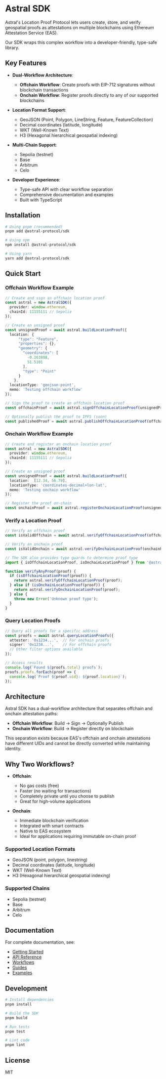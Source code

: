 # Astral SDK

Astral's Location Proof Protocol lets users create, store, and verify geospatial proofs as attestations on multiple blockchains using Ethereum Attestation Service (EAS).

Our SDK wraps this complex workflow into a developer-friendly, type-safe library.

## Key Features

- **Dual-Workflow Architecture**:
  - **Offchain Workflow**: Create proofs with EIP-712 signatures without blockchain transactions
  - **Onchain Workflow**: Register proofs directly to any of our supported blockchains
  
- **Location Format Support**:
  - GeoJSON (Point, Polygon, LineString, Feature, FeatureCollection)
  - Decimal coordinates (latitude, longitude)
  - WKT (Well-Known Text)
  - H3 (Hexagonal hierarchical geospatial indexing)
  
- **Multi-Chain Support**:
  - Sepolia (testnet)
  - Base
  - Arbitrum
  - Celo
  
- **Developer Experience**:
  - Type-safe API with clear workflow separation
  - Comprehensive documentation and examples
  - Built with TypeScript

## Installation

```bash
# Using pnpm (recommended)
pnpm add @astral-protocol/sdk

# Using npm
npm install @astral-protocol/sdk

# Using yarn
yarn add @astral-protocol/sdk
```

## Quick Start

### Offchain Workflow Example
```typescript
// Create and sign an offchain location proof
const astral = new AstralSDK({
  provider: window.ethereum,
  chainId: 11155111 // Sepolia
});

// Create an unsigned proof
const unsignedProof = await astral.buildLocationProof({
  location: {
      "type": "Feature",
      "properties": {},
      "geometry": {
        "coordinates": [
          -0.163808,
          51.5101
        ],
        "type": "Point"
      }
    },
  locationType: 'geojson-point',
  memo: 'Testing offchain workflow'
});

// Sign the proof to create an offchain location proof
const offchainProof = await astral.signOffchainLocationProof(unsignedProof);

// Optionally publish the proof to IPFS (soon)
const publishedProof = await astral.publishOffchainLocationProof(offchainProof);
```

### Onchain Workflow Example
```typescript
// Create and register an onchain location proof
const astral = new AstralSDK({
  provider: window.ethereum,
  chainId: 11155111 // Sepolia
});

// Create an unsigned proof
const unsignedProof = await astral.buildLocationProof({
  location:  [12.34, 56.78],
  locationType: 'coordinates-decimal+lon-lat',
  memo: 'Testing onchain workflow'
});

// Register the proof on-chain
const onchainProof = await astral.registerOnchainLocationProof(unsignedProof);
```

### Verify a Location Proof

```typescript
// Verify an offchain proof
const isValidOffchain = await astral.verifyOffchainLocationProof(offchainProof);

// Verify an onchain proof
const isValidOnchain = await astral.verifyOnchainLocationProof(onchainProof);

// The SDK also provides type guards to determine proof type
import { isOffchainLocationProof, isOnchainLocationProof } from '@astral-protocol/sdk';

function verifyAnyProof(proof) {
  if (isOffchainLocationProof(proof)) {
    return astral.verifyOffchainLocationProof(proof);
  } else if (isOnchainLocationProof(proof)) {
    return astral.verifyOnchainLocationProof(proof);
  } else {
    throw new Error('Unknown proof type');
  }
}
```

### Query Location Proofs

```typescript
// Query all proofs for a specific address
const proofs = await astral.queryLocationProofs({
  attester: '0x1234...',  // For onchain proofs
  signer: '0x1234...',    // For offchain proofs
  // Other filter options available
});

// Access results
console.log(`Found ${proofs.total} proofs`);
proofs.proofs.forEach(proof => {
  console.log(`Proof ${proof.uid}: ${proof.location}`);
});
```

## Architecture

Astral SDK has a dual-workflow architecture that separates offchain and onchain attestation paths:

- **Offchain Workflow**: Build → Sign → Optionally Publish
- **Onchain Workflow**: Build → Register directly on blockchain

This separation exists because EAS's offchain and onchain attestations have different UIDs and cannot be directly converted while maintaining identity.

## Why Two Workflows?

- **Offchain**: 
  - No gas costs (free)
  - Faster (no waiting for transactions)
  - Completely private until you choose to publish
  - Great for high-volume applications

- **Onchain**:
  - Immediate blockchain verification
  - Integrated with smart contracts
  - Native to EAS ecosystem
  - Ideal for applications requiring immutable on-chain proof

### Supported Location Formats

- GeoJSON (point, polygon, linestring)
- Decimal coordinates (latitude, longitude)
- WKT (Well-Known Text)
- H3 (Hexagonal hierarchical geospatial indexing)

### Supported Chains

- Sepolia (testnet)
- Base
- Arbitrum
- Celo

## Documentation

For complete documentation, see:

- [Getting Started](docs/getting-started.md)
- [API Reference](docs/api-reference.md)
- [Workflows](docs/workflows/README.md)
- [Guides](docs/guides/README.md)
- [Examples](examples/README.md)

## Development

```bash
# Install dependencies
pnpm install

# Build the SDK
pnpm build

# Run tests
pnpm test

# Lint code
pnpm lint
```

## License

MIT